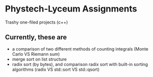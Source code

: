 # Phystech-Lyceum Assignments
Trashy one-filed projects (с++)

## Currently, these are 
* a comparison of two different methods of counting integrals (Monte Carlo VS Riemann sum)
* merge sort on list structure
* radix sort (by bytes), and comparison radix sort with built-in sorting algorithms (radix VS std::sort VS std::qsort)
